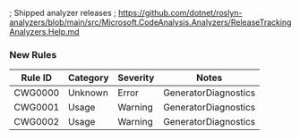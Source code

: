 ﻿; Shipped analyzer releases
; https://github.com/dotnet/roslyn-analyzers/blob/main/src/Microsoft.CodeAnalysis.Analyzers/ReleaseTrackingAnalyzers.Help.md

### New Rules

Rule ID | Category | Severity | Notes
--------|----------|----------|-------
CWG0000 | Unknown | Error | GeneratorDiagnostics
CWG0001 | Usage | Warning | GeneratorDiagnostics
CWG0002 | Usage | Warning | GeneratorDiagnostics